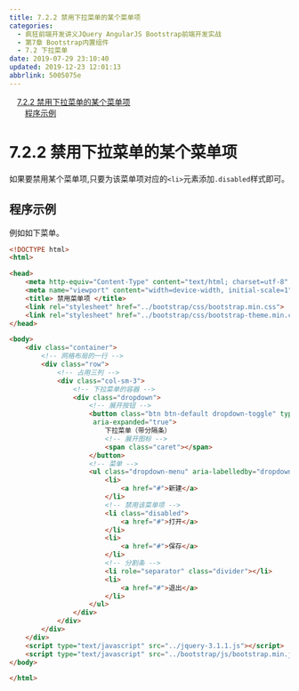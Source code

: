 ```yaml
---
title: 7.2.2 禁用下拉菜单的某个菜单项
categories: 
  - 疯狂前端开发讲义JQuery AngularJS Bootstrap前端开发实战
  - 第7章 Bootstrap内置组件
  - 7.2 下拉菜单
date: 2019-07-29 23:10:40
updated: 2019-12-23 12:01:13
abbrlink: 5005075e
---
```

<div id='my_toc'><a href="/JavaReadingNotes/5005075e/#7-2-2-禁用下拉菜单的某个菜单项" class="header_1">7.2.2 禁用下拉菜单的某个菜单项</a>&nbsp;<br><a href="/JavaReadingNotes/5005075e/#程序示例" class="header_2">程序示例</a>&nbsp;<br></div>
<style>.header_1{margin-left: 1em;}.header_2{margin-left: 2em;}.header_3{margin-left: 3em;}.header_4{margin-left: 4em;}.header_5{margin-left: 5em;}.header_6{margin-left: 6em;}</style>
<!--more-->
<script>if (navigator.platform.search('arm')==-1){document.getElementById('my_toc').style.display = 'none';}var e,p = document.getElementsByTagName('p');while (p.length>0) {e = p[0];e.parentElement.removeChild(e);}</script>

<!--end-->
<!--SSTStart-->
# 7.2.2 禁用下拉菜单的某个菜单项 #
如果要禁用某个菜单项,只要为该菜单项对应的`<li>`元素添加`.disabled`样式即可。
<!--SSTStop-->

## 程序示例 ##
例如如下菜单。
```html
<!DOCTYPE html>
<html>

<head>
    <meta http-equiv="Content-Type" content="text/html; charset=utf-8" />
    <meta name="viewport" content="width=device-width, initial-scale=1">
    <title> 禁用菜单项 </title>
    <link rel="stylesheet" href="../bootstrap/css/bootstrap.min.css">
    <link rel="stylesheet" href="../bootstrap/css/bootstrap-theme.min.css">
</head>

<body>
    <div class="container">
        <!-- 网格布局的一行 -->
        <div class="row">
            <!-- 占用三列 -->
            <div class="col-sm-3">
                <!-- 下拉菜单的容器 -->
                <div class="dropdown">
                    <!-- 展开按钮 -->
                    <button class="btn btn-default dropdown-toggle" type="button" id="dropdown3" data-toggle="dropdown" aria-haspopup="true"
                     aria-expanded="true">
                        下拉菜单（带分隔条）
                        <!-- 展开图标 -->
                        <span class="caret"></span>
                    </button>
                    <!-- 菜单 -->
                    <ul class="dropdown-menu" aria-labelledby="dropdown3">
                        <li>
                            <a href="#">新建</a>
                        </li>
                        <!-- 禁用该菜单项 -->
                        <li class="disabled">
                            <a href="#">打开</a>
                        </li>
                        <li>
                            <a href="#">保存</a>
                        </li>
                        <!-- 分割条 -->
                        <li role="separator" class="divider"></li>
                        <li>
                            <a href="#">退出</a>
                        </li>
                    </ul>
                </div>
            </div>
        </div>
    </div>
    <script type="text/javascript" src="../jquery-3.1.1.js"></script>
    <script type="text/javascript" src="../bootstrap/js/bootstrap.min.js"></script>
</body>

</html>
```

